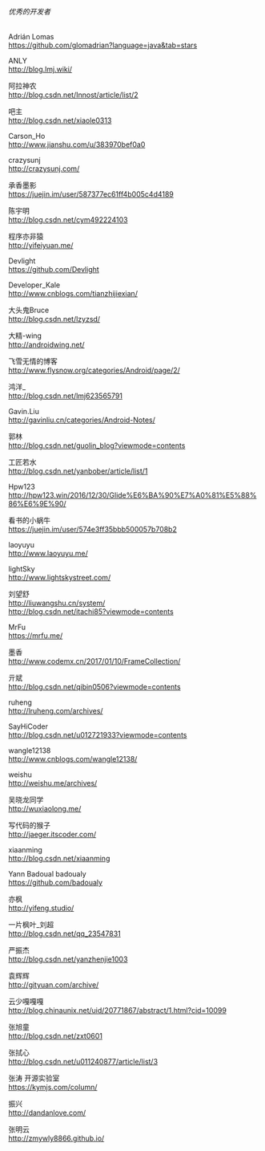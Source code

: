 ###### 优秀的开发者

Adrián Lomas    
https://github.com/glomadrian?language=java&tab=stars

ANLY    
http://blog.lmj.wiki/

阿拉神农  
http://blog.csdn.net/Innost/article/list/2

吧主        
http://blog.csdn.net/xiaole0313

Carson_Ho  
http://www.jianshu.com/u/383970bef0a0  

crazysunj  
http://crazysunj.com/  

承香墨影      
https://juejin.im/user/587377ec61ff4b005c4d4189

陈宇明    
http://blog.csdn.net/cym492224103

程序亦非猿  
http://yifeiyuan.me/  

Devlight    
https://github.com/Devlight

Developer_Kale    
http://www.cnblogs.com/tianzhijiexian/

大头鬼Bruce    
http://blog.csdn.net/lzyzsd/

大精-wing    
http://androidwing.net/

飞雪无情的博客       
http://www.flysnow.org/categories/Android/page/2/

鸿洋_    
http://blog.csdn.net/lmj623565791

Gavin.Liu    
http://gavinliu.cn/categories/Android-Notes/

郭林  
http://blog.csdn.net/guolin_blog?viewmode=contents  

工匠若水  
http://blog.csdn.net/yanbober/article/list/1  

Hpw123    
http://hpw123.win/2016/12/30/Glide%E6%BA%90%E7%A0%81%E5%88%86%E6%9E%90/

看书的小蜗牛   
https://juejin.im/user/574e3ff35bbb500057b708b2

laoyuyu    
http://www.laoyuyu.me/

lightSky    
http://www.lightskystreet.com/


刘望舒  
http://liuwangshu.cn/system/  
http://blog.csdn.net/itachi85?viewmode=contents  

MrFu    
https://mrfu.me/

墨香    
http://www.codemx.cn/2017/01/10/FrameCollection/

亓斌    
http://blog.csdn.net/qibin0506?viewmode=contents

ruheng  
http://lruheng.com/archives/    

SayHiCoder    
http://blog.csdn.net/u012721933?viewmode=contents

wangle12138  
http://www.cnblogs.com/wangle12138/  

weishu  
http://weishu.me/archives/  

吴晓龙同学  
http://wuxiaolong.me/  

写代码的猴子    
http://jaeger.itscoder.com/

xiaanming    
http://blog.csdn.net/xiaanming

Yann Badoual  badoualy    
https://github.com/badoualy

亦枫    
http://yifeng.studio/

一片枫叶_刘超  
http://blog.csdn.net/qq_23547831  

严振杰    
http://blog.csdn.net/yanzhenjie1003

袁辉辉  
http://gityuan.com/archive/  

云少嘎嘎嘎    
http://blog.chinaunix.net/uid/20771867/abstract/1.html?cid=10099

张旭童    
http://blog.csdn.net/zxt0601

张拭心    
http://blog.csdn.net/u011240877/article/list/3

张涛 开源实验室  
https://kymjs.com/column/  

振兴  
http://dandanlove.com/  

 张明云  
http://zmywly8866.github.io/  



